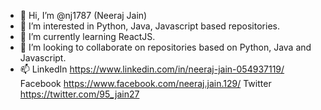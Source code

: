 - 👋 Hi, I’m @nj1787 (Neeraj Jain)
- 👀 I’m interested in Python, Java, Javascript based repositories.
- 🌱 I’m currently learning ReactJS.
- 💞️ I’m looking to collaborate on repositories based on Python, Java and Javascript.
- 📫 LinkedIn https://www.linkedin.com/in/neeraj-jain-054937119/ Facebook https://www.facebook.com/neeraj.jain.129/ Twitter https://twitter.com/95_jain27

<!---
nj1787/nj1787 is a ✨ special ✨ repository because its `README.md` (this file) appears on your GitHub profile.
You can click the Preview link to take a look at your changes.
--->
